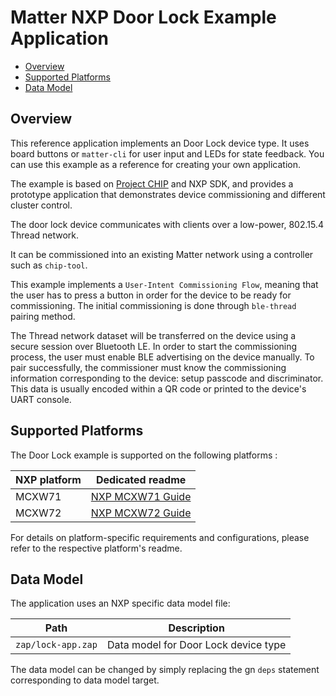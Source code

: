 # Matter NXP Door Lock Example Application

- [Overview](#overview)
- [Supported Platforms](#supported-platforms)
- [Data Model](#data-model)

<a name="overview"></a>

## Overview

This reference application implements an Door Lock device type. It uses board
buttons or `matter-cli` for user input and LEDs for state feedback. You can use
this example as a reference for creating your own application.

The example is based on
[Project CHIP](https://github.com/project-chip/connectedhomeip) and NXP SDK, and
provides a prototype application that demonstrates device commissioning and
different cluster control.

The door lock device communicates with clients over a low-power, 802.15.4 Thread network.

It can be commissioned into an existing Matter network using a controller such
as `chip-tool`.

This example implements a `User-Intent Commissioning Flow`, meaning that the user
has to press a button in order for the device to be ready for commissioning. The
initial commissioning is done through `ble-thread` pairing method.

The Thread network dataset will be transferred on the device using a secure
session over Bluetooth LE. In order to start the commissioning process, the user
must enable BLE advertising on the device manually. To pair successfully, the
commissioner must know the commissioning information corresponding to the
device: setup passcode and discriminator. This data is usually encoded within a
QR code or printed to the device's UART console.

<a name="supported-platforms"></a>

## Supported Platforms

The Door Lock example is supported on the following platforms :

| NXP platform        | Dedicated readme                                                             |
| ------------------- | ---------------------------------------------------------------------------- |
| MCXW71              | [NXP MCXW71 Guide](../../../docs/platforms/nxp/nxp_mcxw71_guide.md)          |
| MCXW72              | [NXP MCXW72 Guide](../../../docs/platforms/nxp/nxp_mcxw72_guide.md)          |

For details on platform-specific requirements and configurations, please refer
to the respective platform's readme.

<a name="data-model"></a>

## Data Model

The application uses an NXP specific data model file:

| Path               | Description                          |
| ------------------ | ------------------------------------ |
| `zap/lock-app.zap` | Data model for Door Lock device type |

The data model can be changed by simply replacing the gn `deps` statement
corresponding to data model target.
